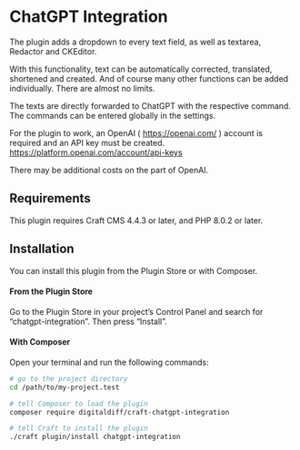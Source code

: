 # ChatGPT Integration

The plugin adds a dropdown to every text field, as well as textarea, Redactor and CKEditor.

With this functionality, text can be automatically corrected, translated, shortened and created. And of course many other functions can be added individually. There are almost no limits.

The texts are directly forwarded to ChatGPT with the respective command. The commands can be entered globally in the settings.

For the plugin to work, an OpenAI ( https://openai.com/ ) account is required and an API key must be created.
https://platform.openai.com/account/api-keys

There may be additional costs on the part of OpenAI.

## Requirements

This plugin requires Craft CMS 4.4.3 or later, and PHP 8.0.2 or later.

## Installation

You can install this plugin from the Plugin Store or with Composer.

#### From the Plugin Store

Go to the Plugin Store in your project’s Control Panel and search for “chatgpt-integration”. Then press “Install”.

#### With Composer

Open your terminal and run the following commands:

```bash
# go to the project directory
cd /path/to/my-project.test

# tell Composer to load the plugin
composer require digitaldiff/craft-chatgpt-integration

# tell Craft to install the plugin
./craft plugin/install chatgpt-integration
```
